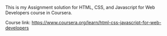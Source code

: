 This is my Assignment solution for HTML, CSS, and Javascript for Web Developers course in Coursera.

Course link: https://www.coursera.org/learn/html-css-javascript-for-web-developers